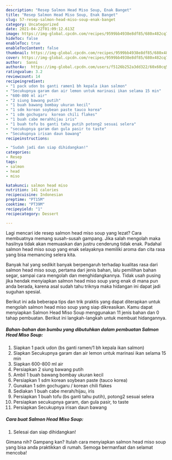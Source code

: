 ```yaml
---
description: "Resep Salmon Head Miso Soup, Enak Banget"
title: "Resep Salmon Head Miso Soup, Enak Banget"
slug: 57-resep-salmon-head-miso-soup-enak-banget
category: Uncategorized
date: 2021-04-22T01:09:12.613Z
image: https://img-global.cpcdn.com/recipes/9599bb4938e8df85/680x482cq70/salmon-head-miso-soup-foto-resep-utama.jpg
hideToc: false
enableToc: true
enableTocContent: false
thumbnail: https://img-global.cpcdn.com/recipes/9599bb4938e8df85/680x482cq70/salmon-head-miso-soup-foto-resep-utama.jpg
cover: https://img-global.cpcdn.com/recipes/9599bb4938e8df85/680x482cq70/salmon-head-miso-soup-foto-resep-utama.jpg
author:  Sanni
authorAv:  https://img-global.cpcdn.com/users/f5126b252a3dd322/60x60cq50/avatar.jpg
ratingvalue: 3.2
reviewcount: 14
recipeingredient:
- "1 pack udon bs ganti ramen1 bh kepala ikan salmon"
- "Secukupnya garam dan air lemon untuk marinasi ikan selama 15 min"
- "600-800 ml air"
- "2 siung bawang putih"
- "1 buah bawang bombay ukuran kecil"
- "1 sdm korean soybean paste tauco korea"
- "1 sdm gochugaru  korean chili flakes"
- "1 buah cabe merahhijau iris"
- "1 buah tofu bs ganti tahu putih potong2 sesuai selera"
- "secukupnya garam dan gula pasir to taste"
- "Secukupnya irisan daun bawang"
recipeinstructions:

- "Sudah jadi dan siap dihidangkan!"
categories:
- Resep
tags:
- salmon
- head
- miso

katakunci: salmon head miso 
nutrition: 141 calories
recipecuisine: Indonesian
preptime: "PT15M"
cooktime: "PT39M"
recipeyield: "1"
recipecategory: Dessert

---
```



Lagi mencari ide resep salmon head miso soup yang lezat? Cara membuatnya memang susah-susah gampang. Jika salah mengolah maka hasilnya tidak akan memuaskan dan justru cenderung tidak enak. Padahal salmon head miso soup yang enak selayaknya memiliki aroma dan cita rasa yang bisa memancing selera kita.


Banyak hal yang sedikit banyak berpengaruh terhadap kualitas rasa dari salmon head miso soup, pertama dari jenis bahan, lalu pemilihan bahan segar, sampai cara mengolah dan menghidangkannya. Tidak usah pusing jika hendak menyiapkan salmon head miso soup yang enak di mana pun anda berada, karena asal sudah tahu triknya maka hidangan ini dapat jadi suguhan spesial.




Berikut ini ada beberapa tips dan trik praktis yang dapat diterapkan untuk mengolah salmon head miso soup yang siap dikreasikan. Kamu dapat menyiapkan Salmon Head Miso Soup menggunakan 11 jenis bahan dan 0 tahap pembuatan. Berikut ini langkah-langkah untuk membuat hidangannya.

<!--inarticleads1-->

##### Bahan-bahan dan bumbu yang dibutuhkan dalam pembuatan Salmon Head Miso Soup:

1. Siapkan 1 pack udon (bs ganti ramen/1 bh kepala ikan salmon)
1. Siapkan Secukupnya garam dan air lemon untuk marinasi ikan selama 15 min
1. Siapkan 600-800 ml air
1. Persiapkan 2 siung bawang putih
1. Ambil 1 buah bawang bombay ukuran kecil
1. Persiapkan 1 sdm korean soybean paste (tauco korea)
1. Gunakan 1 sdm gochugaru / korean chili flakes
1. Sediakan 1 buah cabe merah/hijau, iris
1. Persiapkan 1 buah tofu (bs ganti tahu putih), potong2 sesuai selera
1. Persiapkan secukupnya garam, dan gula pasir, to taste
1. Persiapkan Secukupnya irisan daun bawang




<!--inarticleads2-->

##### Cara buat Salmon Head Miso Soup:


1. Selesai dan siap dihidangkan!



Gimana nih? Gampang kan? Itulah cara menyiapkan salmon head miso soup yang bisa anda praktikkan di rumah. Semoga bermanfaat dan selamat mencoba!
